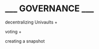 # \_\_\_ GOVERNANCE \_\_\_

decentralizing Univaults +&#x20;

voting +&#x20;

creating a snapshot&#x20;

